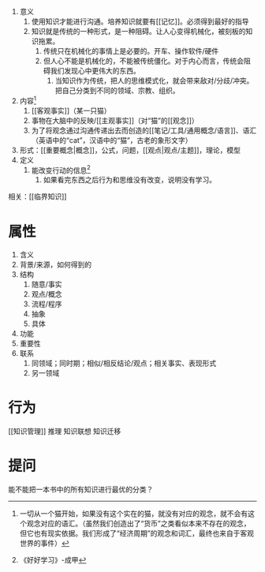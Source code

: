 1. 意义
	1. 使用知识才能进行沟通。培养知识就要有[[记忆]]。必须得到最好的指导
	2. 知识就是传统的一种形式，是一种阻碍。让人心变得机械化，被刻板的知识拖累。
		1. 传统只在机械化的事情上是必要的。开车、操作软件/硬件
		2. 但人心不能是机械化的，不能被传统僵化。对于内心而言，传统会阻碍我们发现心中更伟大的东西。
			1. 当知识作为传统，把人的思维模式化，就会带来敌对/分歧/冲突。把自己分类到不同的领域、宗教、组织。
2. 内容[^2] 
	1. [[客观事实]]（某一只猫）
	2. 事物在大脑中的反映/[[主观事实]]（对“猫”的[[观念]]）
	3. 为了将观念通过沟通传递出去而创造的[[笔记/工具/通用概念/语言]]、语汇（英语中的“cat”，汉语中的“猫”，古老的象形文字）
3. 形式：[[重要概念|概念]]，公式，问题，[[观点|观点/主题]]，理论，模型
4. 定义
	1. 能改变行动的信息[^1]
		1. 如果看完东西之后行为和思维没有改变，说明没有学习。

相关：[[临界知识]] 
# 属性
1. 含义
2. 背景/来源，如何得到的
3. 结构
	1. 随意/事实
	2. 观点/概念
	3. 流程/程序
	4. 抽象
	5. 具体
4. 功能
5. 重要性
6. 联系
	1. 同领域；同时期；相似/相反结论/观点；相关事实、表现形式
	2. 另一领域
# 行为
[[知识管理]]
推理
知识联想
知识迁移

# 提问
能不能把一本书中的所有知识进行最优的分类？

[^1]: 《好好学习》-成甲
[^2]: 一切从一个猫开始，如果没有这个实在的猫，就没有对应的观念，就不会有这个观念对应的语汇。（虽然我们创造出了“货币”之类看似本来不存在的观念，但它也有现实依据。我们形成了“经济周期”的观念和词汇，最终也来自于客观世界的事件）